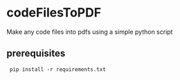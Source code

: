 # codeFilesToPDF
Make any code files into pdfs using a simple python script

## prerequisites
``` pip install -r requirements.txt```
